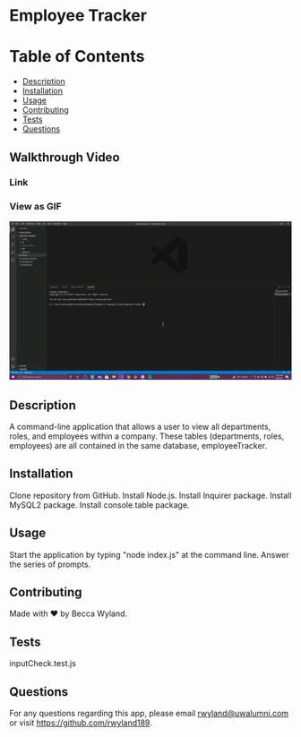 # Employee Tracker

  # Table of Contents
  * [Description](#description)
  * [Installation](#installation)
  * [Usage](#usage)
  * [Contributing](#contributing)
  * [Tests](#tests)
  * [Questions](#Questions)
 
   ## Walkthrough Video
   ### Link


  ### View as GIF
  ![Walkthrough](./assets/Walkthrough.gif)

  ## Description
  A command-line application that allows a user to view all departments, roles, and employees within a company. These tables (departments, roles, employees) are all contained in the same database, employeeTracker.

  ## Installation
  Clone repository from GitHub. Install Node.js. Install Inquirer package. Install MySQL2 package. Install console.table package.

  ## Usage
  Start the application by typing "node index.js" at the command line. Answer the series of prompts.

  ## Contributing
  Made with ❤️ by Becca Wyland.

  ## Tests
  inputCheck.test.js

  ## Questions
  For any questions regarding this app, please email rwyland@uwalumni.com or visit https://github.com/rwyland189.